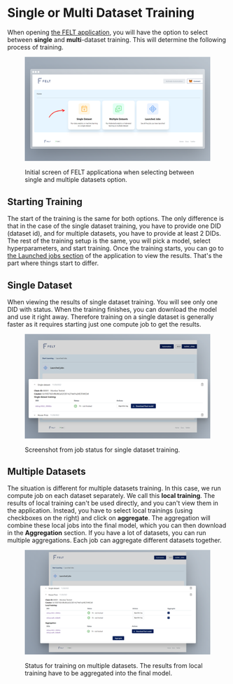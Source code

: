 # Single or Multi Dataset Training

When opening [the FELT application](https://app.feltlabs.ai/), you will have the option to select between **single** and **multi**-dataset training. This will determine the following process of training.

<figure><img src="../.gitbook/assets/image.png" alt=""><figcaption><p>Initial screen of FELT applicationa when selecting between single and multiple datasets option.</p></figcaption></figure>

## Starting Training

The start of the training is the same for both options. The only difference is that in the case of the single dataset training, you have to provide one DID (dataset id), and for multiple datasets, you have to provide at least 2 DIDs. The rest of the training setup is the same, you will pick a model, select hyperparameters, and start training. Once the training starts, you can go to [the Launched jobs section](https://app.feltlabs.ai/jobs) of the application to view the results. That's the part where things start to differ.

## Single Dataset

When viewing the results of single dataset training. You will see only one DID with status. When the training finishes, you can download the model and use it right away. Therefore training on a single dataset is generally faster as it requires starting just one compute job to get the results.

<figure><img src="../.gitbook/assets/image (6).png" alt=""><figcaption><p>Screenshot from job status for single dataset training.</p></figcaption></figure>

## Multiple Datasets

The situation is different for multiple datasets training. In this case, we run compute job on each dataset separately. We call this **local training**. The results of local training can't be used directly, and you can't view them in the application. Instead, you have to select local trainings (using checkboxes on the right) and click on **aggregate**. The aggregation will combine these local jobs into the final model, which you can then download in the **Aggregation** section. If you have a lot of datasets, you can run multiple aggregations. Each job can aggregate different datasets together.

<figure><img src="../.gitbook/assets/image (3).png" alt=""><figcaption><p>Status for training on multiple datasets. The results from local training have to be aggregated into the final model.</p></figcaption></figure>


